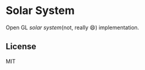 Solar System
============

Open GL *solar system*(not, really :smile:) implementation.

License
-------
MIT
